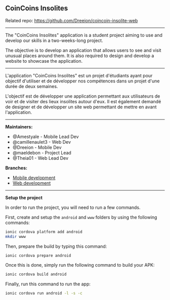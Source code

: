 ## CoinCoins Insolites

Related repo: https://github.com/Dreeion/coincoin-insolite-web

---

The "CoinCoins Insolites" application is a student project aiming to use and develop our skills in a two-weeks-long project.

The objective is to develop an application that allows users to see and visit unusual places around them. 
It is also required to design and develop a website to showcase the application.

------

L'application "CoinCoins Insolites" est un projet d'étudiants ayant pour objectif d'utiliser et de développer nos compétences dans un projet d'une durée de deux semaines.

L'objectif est de développer une application permettant aux utilisateurs de voir et de visiter des lieux insolites autour d'eux.
Il est également demandé de designer et de développer un site web permettant de mettre en avant l'application.

---

**Maintainers:**

- @Amestyale - Mobile Lead Dev
- @camillenaulet3 - Web Dev
- @Dreeion - Mobile Dev
- @maeldebon - Project Lead
- @Theia01 - Web Lead Dev

**Branches:**

- [Mobile development](https://github.com/Dreeion/coincoin-insolite-mobile)
- [Web development](https://github.com/Dreeion/coincoin-insolite-web)

---

**Setup the project**

In order to run the project, you will need to run a few commands.

First, create and setup the `android` and `www` folders by using the following commands:
```sh
ionic cordova platform add android
mkdir www
```

Then, prepare the build by typing this command:
```sh 
ionic cordova prepare android
```

Once this is done, simply run the following command to build your APK:
```sh 
ionic cordova build android
```

Finally, run this command to run the app:
```sh 
ionic cordova run android -l -s -c
```

